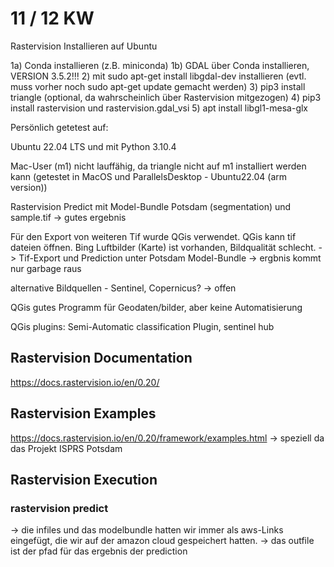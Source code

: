 # 11 / 12 KW

Rastervision Installieren auf Ubuntu

1a) Conda installieren (z.B. miniconda)
1b) GDAL über Conda installieren, VERSION 3.5.2!!!
2) mit sudo apt-get install libgdal-dev installieren (evtl. muss vorher noch sudo apt-get update gemacht werden)
3) pip3 install triangle (optional, da wahrscheinlich über Rastervision mitgezogen)
4) pip3 install rastervision und rastervision.gdal_vsi
5) apt install libgl1-mesa-glx 


Persönlich getetest auf:

Ubuntu 22.04 LTS und mit Python 3.10.4

Mac-User (m1)
nicht lauffähig, da triangle nicht auf m1 installiert werden kann (getestet in MacOS und ParallelsDesktop - Ubuntu22.04 (arm version))



Rastervision Predict mit Model-Bundle Potsdam (segmentation) und sample.tif -> gutes ergebnis

Für den Export von weiteren Tif wurde QGis verwendet. QGis kann tif dateien öffnen.
Bing Luftbilder (Karte) ist vorhanden, Bildqualität schlecht. -> Tif-Export und Prediction unter Potsdam Model-Bundle -> ergbnis kommt nur garbage raus

alternative Bildquellen - Sentinel, Copernicus? -> offen

QGis gutes Programm für Geodaten/bilder, aber keine Automatisierung

QGis plugins: Semi-Automatic classification Plugin, sentinel hub

## Rastervision Documentation

https://docs.rastervision.io/en/0.20/

## Rastervision Examples

https://docs.rastervision.io/en/0.20/framework/examples.html -> speziell da das Projekt ISPRS Potsdam

## Rastervision Execution

### rastervision predict <model bundle> <infile> <outfile>

-> die infiles und das modelbundle hatten wir immer als aws-Links eingefügt, die wir auf der amazon cloud gespeichert hatten. 
-> das outfile ist der pfad für das ergebnis der prediction

